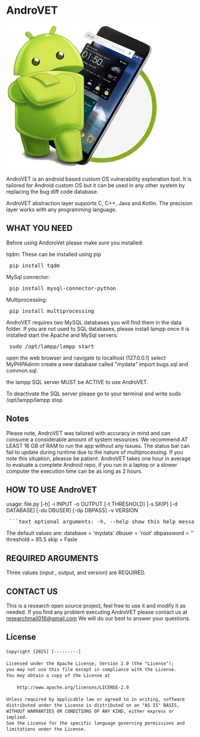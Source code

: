 # AndroVET
<img src='https://github.com/demeter2025/AndroVet/blob/main/Logo.png' />

AndroVET is an android based custom OS vulnerability exploration tool. It is tailored for Android custom OS but it can be used in any other system by replacing the bug diff code database.

AndroVET abstraction layer supports C, C++, Java and Kotlin. The precision layer works with any programming language.

## WHAT YOU NEED
Before using AndoroVet please make sure you installed:

tqdm:
These can be installed using pip
<pre> pip install tqdm </pre>
MySql connector:
<pre> pip install mysql-connector-python </pre>
Multiprocessing:
<pre> pip install multiprocessing </pre>

AndroVET requires two MySQL databases you will find them in the data folder.
If you are not used to SQL databases, please install lampp 
once it is installed start the Apache and MySql servers:
<pre> sudo /opt/lampp/lampp start </pre>
open the web browser and navigate to localhost (127.0.0.1)
select MyPHPAdmin
create a new database called "mydata"
import bugs.sql and common.sql.

the lampp SQL server MUST be ACTIVE to use AndroVET.

To deactivate the SQL server please go to your terminal and write
sudo /opt/lampp/lampp stop


## Notes

Please note, AndroVET was tailored with accuracy in mind and can consume a considerable amount of system resources. We recommend AT LEAST 16 GB of RAM to run the app without any issues. The status bar can fail to update during runtime due to the nature of multiprocessing. If you note this situation, pleasse be patient. AndroVET takes one hour in average to evaluate a complete Android repo, if you run in a laptop or a slower computer the execution time can be as long as 2 hours.

## HOW TO USE AndroVET

usage: file.py [-h] -i INPUT -o OUTPUT [-t THRESHOLD] [-s SKIP]
               [-d DATABASE] [-du DBUSER] [-dp DBPASS] -v VERSION

<pre> ```text optional arguments: -h, --help show this help message and exit -i INPUT, --input INPUT Input COS root folder -o OUTPUT, --output OUTPUT Output folder -t THRESHOLD, --threshold THRESHOLD Similarity threshold value -s SKIP, --skip SKIP Skip Precision if you have previouse reports you want ot use -d DATABASE, --database DATABASE database name -du DBUSER, --dbuser DBUSER database user -dp DBPASS, --dbpass DBPASS database password -v VERSION, --version VERSION Set up the Android version (and below) filter Default values: database = 'mydata' dbuser = 'root' dbpassword = '' threshold = 85.5 skip = False Required: input, output, and version ``` </pre>

The default values are:
database = 'mydata'
dbuser = 'root'
dbpassword = ''
threshold = 85.5
skip = Fasle

## REQUIRED ARGUMENTS
Three values (input , output, and version) are REQUIRED. 

## CONTACT US

This is a research open source project, feel free to use it and modify it as needed. If you find any problem executing AndroVET please contact us at researchmail016@gmail.com
We will do our best to answer your questions.

## License

    Copyright [2025] [---------]

    Licensed under the Apache License, Version 2.0 (the "License");
    you may not use this file except in compliance with the License.
    You may obtain a copy of the License at

        http://www.apache.org/licenses/LICENSE-2.0

    Unless required by applicable law or agreed to in writing, software
    distributed under the License is distributed on an "AS IS" BASIS,
    WITHOUT WARRANTIES OR CONDITIONS OF ANY KIND, either express or implied.
    See the License for the specific language governing permissions and
    limitations under the License.
